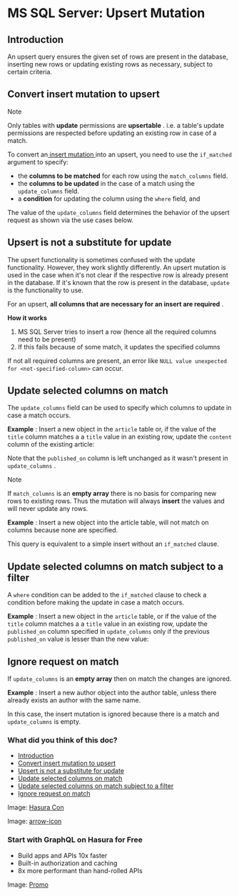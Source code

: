 # MS SQL Server: Upsert Mutation

## Introduction​

An upsert query ensures the given set of rows are present in the database, inserting new rows or updating existing rows
as necessary, subject to certain criteria.

## Convert insert mutation to upsert​

Note

Only tables with **update** permissions are **upsertable** . i.e. a table's update permissions are respected before
updating an existing row in case of a match.

To convert an[ insert mutation ](https://hasura.io/docs/latest/mutations/ms-sql-server/insert/)into an upsert, you need to use the `if_matched` argument to specify:

- the **columns to be matched** for each row using the `match_columns` field.
- the **columns to be updated** in the case of a match using the `update_columns` field.
- a **condition** for updating the column using the `where` field, and


The value of the `update_columns` field determines the behavior of the upsert request as shown via the use cases below.

## Upsert is not a substitute for update​

The upsert functionality is sometimes confused with the update functionality. However, they work slightly differently.
An upsert mutation is used in the case when it's not clear if the respective row is already present in the database. If
it's known that the row is present in the database, `update` is the functionality to use.

For an upsert, **all columns that are necessary for an insert are required** .

 **How it works** 

1. MS SQL Server tries to insert a row (hence all the required columns need to be present)
2. If this fails because of some match, it updates the specified columns


If not all required columns are present, an error like `NULL value unexpected for <not-specified-column>` can occur.

## Update selected columns on match​

The `update_columns` field can be used to specify which columns to update in case a match occurs.

 **Example** : Insert a new object in the `article` table or, if the value of the `title` column matches a a `title` value
in an existing row, update the `content` column of the existing article:

Note that the `published_on` column is left unchanged as it wasn't present in `update_columns` .

Note

If `match_columns` is an **empty array** there is no basis for comparing new rows to existing rows. Thus the mutation
will always **insert** the values and will never update any rows.

 **Example** : Insert a new object into the article table, will not match on columns because none are specified.

This query is equivalent to a simple insert without an `if_matched` clause.

## Update selected columns on match subject to a filter​

A `where` condition can be added to the `if_matched` clause to check a condition before making the update in case a
match occurs.

 **Example** : Insert a new object in the `article` table, or if the value of the `title` column matches a a `title` value
in an existing row, update the `published_on` column specified in `update_columns` only if the previous `published_on` value is lesser than the new value:

## Ignore request on match​

If `update_columns` is an **empty array** then on match the changes are ignored.

 **Example** : Insert a new author object into the author table, unless there already exists an author with the same name.

In this case, the insert mutation is ignored because there is a match and `update_columns` is empty.

### What did you think of this doc?

- [ Introduction ](https://hasura.io/docs/latest/mutations/ms-sql-server/upsert/#introduction)
- [ Convert insert mutation to upsert ](https://hasura.io/docs/latest/mutations/ms-sql-server/upsert/#convert-insert-mutation-to-upsert)
- [ Upsert is not a substitute for update ](https://hasura.io/docs/latest/mutations/ms-sql-server/upsert/#upsert-is-not-a-substitute-for-update)
- [ Update selected columns on match ](https://hasura.io/docs/latest/mutations/ms-sql-server/upsert/#update-selected-columns-on-match)
- [ Update selected columns on match subject to a filter ](https://hasura.io/docs/latest/mutations/ms-sql-server/upsert/#update-selected-columns-on-match-subject-to-a-filter)
- [ Ignore request on match ](https://hasura.io/docs/latest/mutations/ms-sql-server/upsert/#ignore-request-on-match)


Image: [ Hasura Con ](https://res.cloudinary.com/dh8fp23nd/image/upload/v1686154570/hasura-con-2023/has-con-light-date_r2a2ud.png)

Image: [ arrow-icon ](https://res.cloudinary.com/dh8fp23nd/image/upload/v1683723549/main-web/chevron-right_ldbi7d.png)

### Start with GraphQL on Hasura for Free

- Build apps and APIs 10x faster
- Built-in authorization and caching
- 8x more performant than hand-rolled APIs


Image: [ Promo ](https://hasura.io/docs/assets/images/hasura-free-ff60e409244e0ea12b5a3045d1a9096b.png)